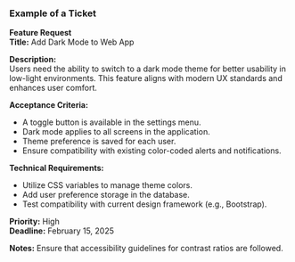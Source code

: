 
### Example of a Ticket  

**Feature Request**  
**Title:** Add Dark Mode to Web App  

**Description:**  
Users need the ability to switch to a dark mode theme for better usability in low-light environments. This feature aligns with modern UX standards and enhances user comfort.  

**Acceptance Criteria:**  

- A toggle button is available in the settings menu.  
- Dark mode applies to all screens in the application.  
- Theme preference is saved for each user.  
- Ensure compatibility with existing color-coded alerts and notifications.  

**Technical Requirements:**  

- Utilize CSS variables to manage theme colors.  
- Add user preference storage in the database.  
- Test compatibility with current design framework (e.g., Bootstrap).  

**Priority:** High  
**Deadline:** February 15, 2025  

**Notes:** Ensure that accessibility guidelines for contrast ratios are followed.  

